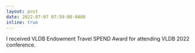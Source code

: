 ```yaml
---
layout: post
date: 2022-07-07 07:59:00-0400
inline: true
---
```


I received VLDB Endowment Travel SPEND Award for attending VLDB 2022 conference.
